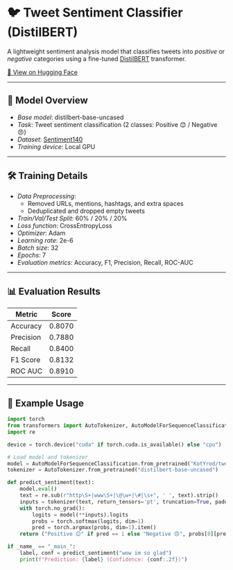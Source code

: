 # 🐦 Tweet Sentiment Classifier (DistilBERT)

A lightweight sentiment analysis model that classifies tweets into *positive* or *negative* categories using a fine-tuned [DistilBERT](https://huggingface.co/distilbert-base-uncased) transformer.

[🤗 View on Hugging Face](https://huggingface.co/KotYrod/tweet-sentiment-distilbert)

---

## 🧠 Model Overview

- *Base model*: distilbert-base-uncased
- *Task*: Tweet sentiment classification (2 classes: Positive 😊 / Negative 😠)
- *Dataset*: [Sentiment140](https://www.kaggle.com/datasets/kazanova/sentiment140)
- *Training device*: Local GPU

---

## 🛠️ Training Details

- *Data Preprocessing*:
  - Removed URLs, mentions, hashtags, and extra spaces
  - Deduplicated and dropped empty tweets
- *Train/Val/Test Split*: 60% / 20% / 20%
- *Loss function*: CrossEntropyLoss
- *Optimizer*: Adam
- *Learning rate*: 2e-6
- *Batch size*: 32
- *Epochs*: 7
- *Evaluation metrics*: Accuracy, F1, Precision, Recall, ROC-AUC

---

## 📊 Evaluation Results

| Metric      | Score  |
|-------------|--------|
| Accuracy    | 0.8070 |
| Precision   | 0.7880 |
| Recall      | 0.8400 |
| F1 Score    | 0.8132 |
| ROC AUC     | 0.8910 |

---

## 🚀 Example Usage

```python
import torch
from transformers import AutoTokenizer, AutoModelForSequenceClassification
import re

device = torch.device("cuda" if torch.cuda.is_available() else "cpu")

# Load model and tokenizer
model = AutoModelForSequenceClassification.from_pretrained("KotYrod/tweet-sentiment-distilbert").to(device)
tokenizer = AutoTokenizer.from_pretrained("distilbert-base-uncased")

def predict_sentiment(text):
    model.eval()
    text = re.sub(r"http\S+|www\S+|\@\w+|\#|\s+", ' ', text).strip()
    inputs = tokenizer(text, return_tensors='pt', truncation=True, padding='max_length', max_length=128).to(device)
    with torch.no_grad():
        logits = model(**inputs).logits
        probs = torch.softmax(logits, dim=1)
        pred = torch.argmax(probs, dim=1).item()
    return ("Positive 😊" if pred == 1 else "Negative 😠", probs[0][pred].item())

if _name_ == "_main_":
    label, conf = predict_sentiment("wow im so glad")
    print(f"Prediction: {label} (Confidence: {conf:.2f})")